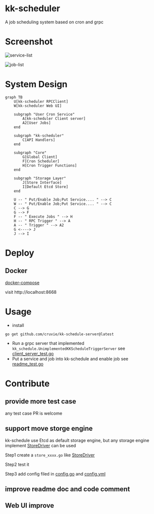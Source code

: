 # kk-scheduler

A job scheduling system based on cron and grpc

# Screenshot

![service-list](https://github.com/cruvie/kk-scheduler/blob/main/readme/service-list.png?raw=true)

![job-list](https://github.com/cruvie/kk-scheduler/blob/main/readme/job-list.png?raw=true)

# System Design

```mermaid
graph TB
    U[kk-scheduler RPCClient]
    W[kk-scheduler Web UI]

    subgraph "User Cron Service"
        A[kk-scheduler Client server]
        A2[User Jobs]
    end

    subgraph "kk-scheduler"
        C[API Handlers]
    end

    subgraph "Core"
        G[Global Client]
        F[Cron Scheduler]
        H[Cron Trigger Functions]
    end

    subgraph "Storage Layer"
        J[Store Interface]
        I[Default Etcd Store]
    end

    U -- " Put/Enable Job;Put Service.... " --> C
    W -- " Put/Enable Job;Put Service.... " --> C
    C --> G
    G --> F
    F -- " Execute Jobs " --> H
    H -- " RPC Trigger " --> A
    A -- " Trigger " --> A2
    G <----> J
    J --> I
```

# Deploy

## Docker

[docker-compose](https://github.com/cruvie/kk-scheduler/tree/main/deploy-docker)

visit http://localhost:8668

# Usage

- install

```shell
go get github.com/cruvie/kk-schedule-server@latest
```

- Run a grpc server that implemented `kk_schedule.UnimplementedKKScheduleTriggerServer`
  see [client_server_test.go](https://github.com/cruvie/kk-scheduler/blob/main/kk-schedule-server/internal/schedule_test/client_server_test.go)
- Put a service and job into kk-schedule and enable job
  see [readme_test.go](https://github.com/cruvie/kk-scheduler/blob/main/kk-schedule-server/internal/schedule_test/readme_test.go)

# Contribute

## provide more test case

any test case PR is welcome

## support move storge engine

kk-schedule use Etcd as default storage engine, but any storage engine
implement [StoreDriver](https://github.com/cruvie/kk-scheduler/blob/main/kk-schedule-server/internal/schedule/store.go)
can be used

Step1 create a `store_xxxx.go`
like [StoreDriver](https://github.com/cruvie/kk-scheduler/blob/main/kk-schedule-server/internal/schedule/store_etcd.go)

Step2 test it

Step3 add config filed
in [config.go](https://github.com/cruvie/kk-scheduler/blob/main/kk-schedule-server/internal/g_config/config.go)
and [config.yml](https://github.com/cruvie/kk-scheduler/blob/main/kk-schedule-server/config.yml)

## improve readme doc and code comment

## Web UI improve